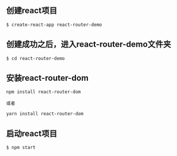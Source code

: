 ## 创建react项目

```
$ create-react-app react-router-demo
```

## 创建成功之后，进入react-router-demo文件夹

```
$ cd react-router-demo
```

## 安装react-router-dom

```
npm install react-router-dom

或者

yarn install react-router-dom
```

## 启动react项目

```
$ npm start
```
